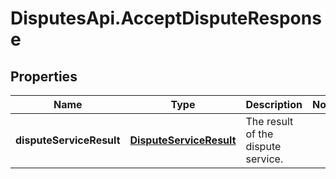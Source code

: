 # DisputesApi.AcceptDisputeResponse

## Properties

Name | Type | Description | Notes
------------ | ------------- | ------------- | -------------
**disputeServiceResult** | [**DisputeServiceResult**](DisputeServiceResult.md) | The result of the dispute service. | 


